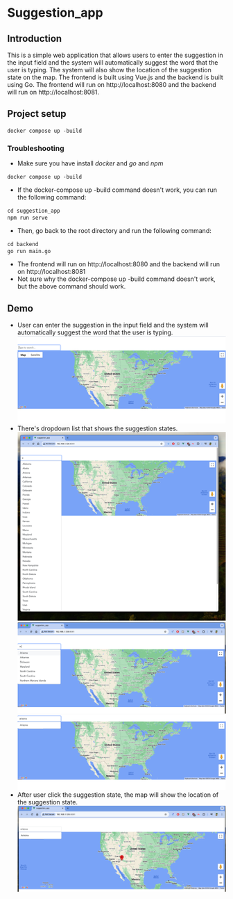 # Suggestion_app
## Introduction
This is a simple web application that allows users to enter the suggestion in the input field and the system will automatically suggest the word that the user is typing. The system will also show the location of the suggestion state on the map. The frontend is built using Vue.js and the backend is built using Go. The frontend will run on http://localhost:8080 and the backend will run on http://localhost:8081.

## Project setup
```
docker compose up -build
```
### Troubleshooting
* Make sure you have install _docker_ and _go_ and _npm_
```
docker compose up -build
```
* If the docker-compose up -build command doesn't work, you can run the following command:
```
cd suggestion_app
npm run serve
```
* Then, go back to the root directory and run the following command:
```
cd backend
go run main.go
```
* The frontend will run on http://localhost:8080 and the backend will run on http://localhost:8081
* Not sure why the docker-compose up -build command doesn't work, but the above command should work.

## Demo
* User can enter the suggestion in the input field and the system will automatically suggest the word that the user is typing.
![alt text](/img/image.png)
* There's dropdown list that shows the suggestion states.
![alt text](/img/image-1.png)
![alt text](/img/image2.png)
![alt text](/img/image3.png)
* After user click the suggestion state, the map will show the location of the suggestion state.
![alt text](/img/image4.png)

